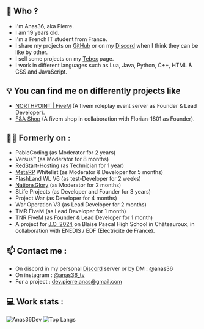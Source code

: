 ## 👋 Who ?
  - I'm Anas36, aka Pierre.
  - I am 19 years old.
  - I'm a French IT student from France.
  - I share my projects on [GitHub](https://github.com/Anas36Dev) or on my [Discord](https://discord.gg/BWyKCCyPsq) when I think they can be like by other.
  - I sell some projects on my [Tebex](https://anas36.tebex.io/) page.
  - I work in different languages such as Lua, Java, Python, C++, HTML & CSS and JavaScript.

## 💡 You can find me on differently projects like
  - [NORTHPOINT | FiveM](https://discord.gg/ka5MZUhUkv) (A fivem roleplay event server as Founder & Lead Developer).
  - [F&A Shop](https://discord.gg/UDMmFfauTt) (A fivem shop in collaboration with Florian-1801 as Founder).

## 👨‍🦳 Formerly on : 
  - PabloCoding (as Moderator for 2 years)
  - Versus™ (as Moderator for 8 months)
  - [RedStart-Hosting](https://discord.gg/redstarthosting) (as Technician for 1 year)
  - [MetaRP](https://discord.gg/metafr) Whitelist (as Moderator & Developer for 5 months)
  - FlashLand WL V6 (as test-Developer for 2 weeks)
  - [NationsGlory](https://discord.gg/nationsglory) (as Moderator for 2 months)
  - SLife Projects (as Developer and Founder for 3 years)
  - Project War (as Developer for 4 months)
  - War Operation V3 (as Lead Developer for 2 months)
  - TMR FiveM (as Lead Developer for 1 month)
  - TNR FiveM (as Founder & Lead Developer for 1 month)
  - A project for [J.O. 2024](https://www.paris2024.org/fr/) on Blaise Pascal High School in Châteauroux, in collaboration with ENEDIS / EDF (Electricite de France).

## 📫 Contact me : 
  - On discord in my personal [Discord](https://discord.gg/BWyKCCyPsq) server or by DM : @anas36
  - On instagram : [@anas36_tv](https://www.instagram.com/anas36_tv)
  - For a project : dev.pierre.anas@gmail.com

## 💻 Work stats :
![Anas36Dev](https://github-readme-stats.vercel.app/api?username=Anas36Dev&show_icons=true&theme=transparent&count_private=true)
![Top Langs](https://github-readme-stats.vercel.app/api/top-langs/?username=Anas36Dev&theme=transparent&layout=compact)
